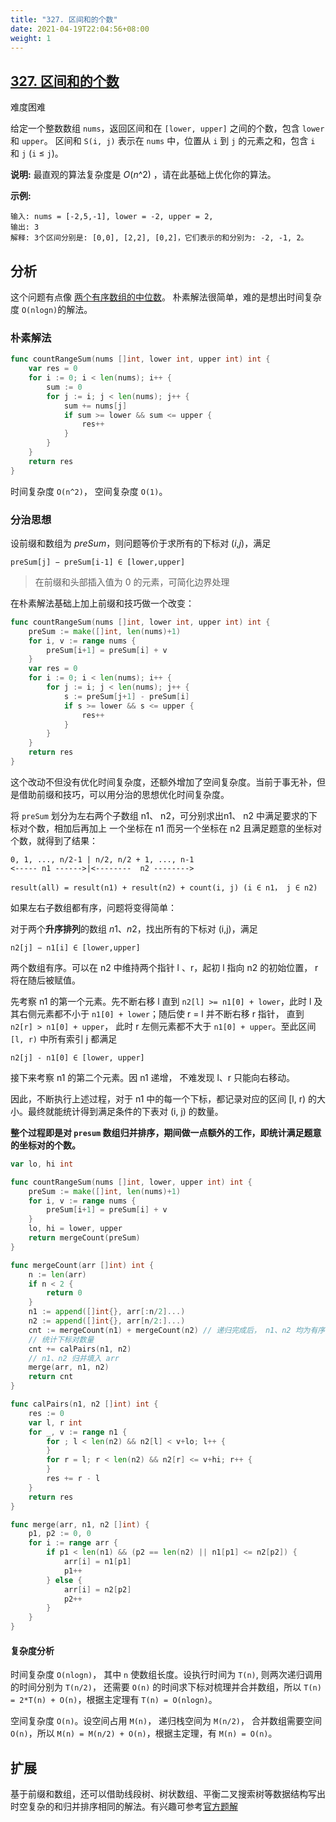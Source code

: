 ```yaml
---
title: "327. 区间和的个数"
date: 2021-04-19T22:04:56+08:00
weight: 1
---
```


## [327. 区间和的个数](https://leetcode-cn.com/problems/count-of-range-sum/)
难度困难

给定一个整数数组 `nums`，返回区间和在 `[lower, upper]` 之间的个数，包含 `lower` 和 `upper`。
区间和 `S(i, j)` 表示在 `nums` 中，位置从 `i` 到 `j` 的元素之和，包含 `i` 和 `j` (`i` ≤ `j`)。

**说明:**
最直观的算法复杂度是 *O*(*n*^2) ，请在此基础上优化你的算法。

**示例:**

```
输入: nums = [-2,5,-1], lower = -2, upper = 2,
输出: 3 
解释: 3个区间分别是: [0,0], [2,2], [0,2]，它们表示的和分别为: -2, -1, 2。
```

## 分析
这个问题有点像 [两个有序数组的中位数](../../binary-search/median_of_two_sorted_arrays)。 朴素解法很简单，难的是想出时间复杂度 `O(nlogn)`的解法。

### 朴素解法

```go
func countRangeSum(nums []int, lower int, upper int) int {
    var res = 0
    for i := 0; i < len(nums); i++ {
        sum := 0
        for j := i; j < len(nums); j++ {
            sum += nums[j]
            if sum >= lower && sum <= upper {
                res++
            }
        }
    }
    return res
}
```

时间复杂度 `O(n^2)`， 空间复杂度 `O(1)`。

### 分治思想

设前缀和数组为 *preSum*，则问题等价于求所有的下标对 (*i*,*j*)，满足

```
preSum[j] − preSum[i-1] ∈ [lower,upper]
```

> 在前缀和头部插入值为 0 的元素，可简化边界处理

在朴素解法基础上加上前缀和技巧做一个改变：

```go
func countRangeSum(nums []int, lower int, upper int) int {
	preSum := make([]int, len(nums)+1)
	for i, v := range nums {
		preSum[i+1] = preSum[i] + v
	}
	var res = 0
	for i := 0; i < len(nums); i++ {
		for j := i; j < len(nums); j++ {
			s := preSum[j+1] - preSum[i]
			if s >= lower && s <= upper {
				res++
			}
		}
	}
	return res
}
```
这个改动不但没有优化时间复杂度，还额外增加了空间复杂度。当前于事无补，但是借助前缀和技巧，可以用分治的思想优化时间复杂度。

将 `preSum` 划分为左右两个子数组 n1、 n2，可分别求出n1、 n2 中满足要求的下标对个数，相加后再加上 一个坐标在 n1 而另一个坐标在 n2 且满足题意的坐标对个数，就得到了结果：

```
0, 1, ..., n/2-1 | n/2, n/2 + 1, ..., n-1
<----- n1 ------>|<--------  n2 -------->

result(all) = result(n1) + result(n2) + count(i, j) (i ∈ n1， j ∈ n2)
```

如果左右子数组都有序，问题将变得简单：

对于两个**升序排列**的数组 *n*1、*n*2，找出所有的下标对 (i,j)，满足

```
n2[j] − n1[i] ∈ [lower,upper]
```

两个数组有序。可以在 n2 中维持两个指针 l 、r，起初 l 指向 n2 的初始位置， r 将在随后被赋值。

先考察 n1 的第一个元素。先不断右移 l 直到 `n2[l] >= n1[0] + lower`，此时 l 及其右侧元素都不小于 `n1[0] + lower`；随后使 r = l 并不断右移 r 指针， 直到 `n2[r] > n1[0] + upper`， 此时 r 左侧元素都不大于 `n1[0] + upper`。至此区间 `[l, r)` 中所有索引 j 都满足

```
n2[j] - n1[0] ∈ [lower, upper]
```

接下来考察 n1 的第二个元素。因 n1 递增， 不难发现 l、r 只能向右移动。

因此，不断执行上述过程，对于 n1 中的每一个下标，都记录对应的区间 [l, r) 的大小。最终就能统计得到满足条件的下表对 (i, j) 的数量。

**整个过程即是对 `presum` 数组归并排序，期间做一点额外的工作，即统计满足题意的坐标对的个数。**

```go
var lo, hi int

func countRangeSum(nums []int, lower, upper int) int {
	preSum := make([]int, len(nums)+1)
	for i, v := range nums {
		preSum[i+1] = preSum[i] + v
	}
	lo, hi = lower, upper
	return mergeCount(preSum)
}

func mergeCount(arr []int) int {
	n := len(arr)
	if n < 2 {
		return 0
	}
	n1 := append([]int{}, arr[:n/2]...)
	n2 := append([]int{}, arr[n/2:]...)
	cnt := mergeCount(n1) + mergeCount(n2) // 递归完成后， n1、n2 均为有序
	// 统计下标对数量
	cnt += calPairs(n1, n2)
	// n1、n2 归并填入 arr
	merge(arr, n1, n2)
	return cnt
}

func calPairs(n1, n2 []int) int {
	res := 0
	var l, r int
	for _, v := range n1 {
		for ; l < len(n2) && n2[l] < v+lo; l++ {
		}
		for r = l; r < len(n2) && n2[r] <= v+hi; r++ {
		}
		res += r - l
	}
	return res
}

func merge(arr, n1, n2 []int) {
	p1, p2 := 0, 0
	for i := range arr {
		if p1 < len(n1) && (p2 == len(n2) || n1[p1] <= n2[p2]) {
			arr[i] = n1[p1]
			p1++
		} else {
			arr[i] = n2[p2]
			p2++
		}
	}
}
```

#### 复杂度分析

时间复杂度 `O(nlogn)`， 其中 `n` 使数组长度。设执行时间为 `T(n)`, 则两次递归调用的时间分别为 `T(n/2)`， 还需要 `O(n)` 的时间求下标对梳理并合并数组，所以 `T(n) = 2*T(n) + O(n)`，根据主定理有 `T(n) = O(nlogn)`。

空间复杂度 `O(n)`。设空间占用 `M(n)`， 递归栈空间为 `M(n/2)`， 合并数组需要空间 `O(n)`，所以 `M(n) = M(n/2) + O(n)`，根据主定理，有 `M(n) = O(n)`。

## 扩展
基于前缀和数组，还可以借助线段树、树状数组、平衡二叉搜索树等数据结构写出时空复杂的和归并排序相同的解法。有兴趣可参考[官方题解](https://leetcode-cn.com/problems/count-of-range-sum/solution/qu-jian-he-de-ge-shu-by-leetcode-solution)